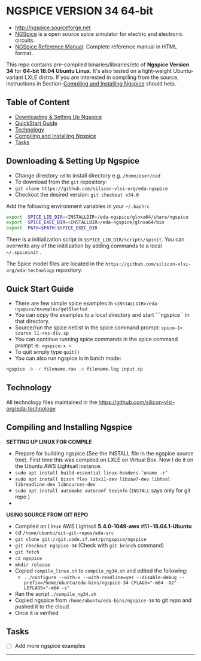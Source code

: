 # NGSPICE VERSION 34 64-bit
- http://ngspice.sourceforge.net
- [NGSpice] is a open source spice simulator for electric and electronic circuits. 
- [NGSpice Reference Manual][NGSpiceMan]: Complete reference manual in HTML format.

This repo contains pre-compiled binaries/libraries/etc of **Ngspice Version 34** for **64-bit 18.04 Ubuntu Linux**. It's also tested on a light-weight Ubuntu-variant LXLE distro. If you are interested in compiling from the source, instructions in Section-[Compiling and Installing Ngspice](#compiling-and-installing-ngspice) should help.

## Table of Content
- [Downloading & Setting Up Ngspice](#downloading-&-setting-up-ngspice)
- [QuickStart Guide](#Quick-Start-Guide)
- [Technology](#Technology)
- [Compiling and Installing Ngspice](#compiling-and-installing-ngspice)
- [Tasks](#Tasks)

## Downloading & Setting Up Ngspice

- Change directory ```cd``` to install directory <INSTALLDIR> e.g. ```/home/user/cad```
- To download from the ```git``` repository:
- ```git clone https://github.com/silicon-vlsi-org/eda-ngspice```
- Checkout the desired version: ```git checkout v34.0```

Add the following environment variables in your `~/.bashrc`

```bash
export  SPICE_LIB_DIR=<INSTALLDIR>/eda-ngspice/glnxa64/share/ngspice
export  SPICE_EXEC_DIR=<INSTALLDIR>/eda-ngspice/glnxa64/bin
export  PATH=$PATH:$SPICE_EXEC_DIR
```
There is a initialization script in `$SPICE_LIB_DIR/scripts/spinit`. You can overwrite any of the initilization by adding commands to a local `~/.spiceinit` .

The Spice model files are located in the ```https://github.com/silicon-vlsi-org/eda-technology``` repository.

## Quick Start Guide

- There are few simple spice examples in ```<INSTALLDIR>/eda-ngspice/examples/getStarted```
- You can copy the examples to a local directory and start ```ngspice`` in that directory.
- Source/run the spice netlist in the spice command prompt: ```spice-1> source l1-res-div.sp```
- You can continue running spice commands in the spice command prompt ie. ```ngspice-x >```
- To quit simply type ```quit()```
- You can also run ngspice is in batch mode:
```bash
ngspice -b -r filename.raw -o filename.log input.sp
```

## Technology
All technology files maintained in the https://github.com/silicon-vlsi-org/eda-technology

## Compiling and Installing Ngspice

**SETTING UP LINUX FOR COMPILE**

- Prepare for building ngspice (See the INSTALL file in the ngspice source tree). First time this was compiled on LXLE on Virtual Box. Now I do it on the Ubuntu AWS Lightsail instance.
- ```sudo apt install build-essential linux-headers-‘uname -r‘```
- ```sudo apt install bison flex libx11-dev libxaw7-dev libtool libreadline-dev libncurces-dev```
- ```sudo apt install automake autoconf texinfo``` (```INSTALL``` says only for git repo )
- 
**USING SOURCE FROM GIT REPO**

- Compiled on Linux AWS Lightsail **5.4.0-1049-aws** #51~**18.04.1-Ubuntu**
- cd ```/home/ubuntu/sit-git-repos/eda-src```
- ```git clone git://git.code.sf.net/p/ngspice/ngspice```
- ```git checkout ngspice-34``` (Check with ```git branch``` command)
- ```git fetch```
- ```cd ngspice```
- ```mkdir release```
- Copied ```compile_linux.sh``` to ```compile_ng34.sh``` and edited the following:
  - ```../configure --with-x --with-readline=yes --disable-debug --prefix=/home/ubuntu/eda-bins/ngspice-34 CFLAGS="-m64 -O2" LDFLAGS="-m64 -s"```
- Ran the script ```./compile_ng34.sh```
- Copied ngspice from ```/home/ubuntu/eda-bins/ngspice-34``` to git repo and pushed it to the cloud.
- Once it is verified

## Tasks
- [ ] Add more ngspice examples


* * *

[OpenRAM]:              https://openram.soe.ucsc.edu/
[OpenRAMgit]:           https://github.com/VLSIDA/OpenRAM 
[OpenRAMpaper]:         https://ieeexplore.ieee.org/document/7827670/
[SCMOS]:                https://www.mosis.com/files/scmos/scmos.pdf
[NGSpice]:              http://ngspice.sourceforge.net
[NGSpiceMan]:           http://ngspice.sourceforge.net/docs/ngspice-html-manual/manual.xhtml
[Magic]:                http://opencircuitdesign.com/magic/
[Netgen]:               http://opencircuitdesign.com/netgen/

